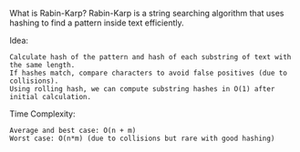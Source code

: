 What is Rabin-Karp?
Rabin-Karp is a string searching algorithm that uses hashing to find a pattern inside text efficiently.

Idea:

    Calculate hash of the pattern and hash of each substring of text with the same length.
    If hashes match, compare characters to avoid false positives (due to collisions).
    Using rolling hash, we can compute substring hashes in O(1) after initial calculation.

Time Complexity:

    Average and best case: O(n + m)
    Worst case: O(n*m) (due to collisions but rare with good hashing)    